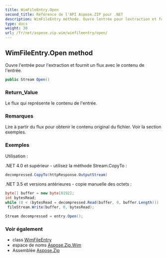 ```yaml
---
title: WimFileEntry.Open
second_title: Référence de l'API Aspose.ZIP pour .NET
description: WimFileEntry méthode. Ouvre lentrée pour lextraction et fournit un flux avec le contenu de lentrée.
type: docs
weight: 30
url: /fr/net/aspose.zip.wim/wimfileentry/open/
---
```

## WimFileEntry.Open method

Ouvre l'entrée pour l'extraction et fournit un flux avec le contenu de l'entrée.

```csharp
public Stream Open()
```

### Return_Value

Le flux qui représente le contenu de l'entrée.

### Remarques

Lire à partir du flux pour obtenir le contenu original du fichier. Voir la section exemples.

### Exemples

Utilisation :

.NET 4.0 et supérieur - utilisez la méthode Stream.CopyTo :

```csharp
decompressed.CopyTo(httpResponse.OutputStream)
```

.NET 3.5 et versions antérieures - copie manuelle des octets :

```csharp
byte[] buffer = new byte[8192];
int bytesRead;
while (0 < (bytesRead = decompressed.Read(buffer, 0, buffer.Length)))
 fileStream.Write(buffer, 0, bytesRead);
```

```csharp
Stream decompressed = entry.Open();
```

### Voir également

* class [WimFileEntry](../)
* espace de noms [Aspose.Zip.Wim](../../wimfileentry/)
* Assemblée [Aspose.Zip](../../../)


